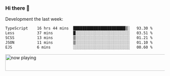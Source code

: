 ### Hi there 👋

Development the last week:
<!--START_SECTION:waka-->

```txt
TypeScript    16 hrs 44 mins  ███████████████████████▒░   93.30 %
Less          37 mins         █░░░░░░░░░░░░░░░░░░░░░░░░   03.51 %
SCSS          13 mins         ▒░░░░░░░░░░░░░░░░░░░░░░░░   01.21 %
JSON          11 mins         ▒░░░░░░░░░░░░░░░░░░░░░░░░   01.10 %
EJS           6 mins          ░░░░░░░░░░░░░░░░░░░░░░░░░   00.60 %
```

<!--END_SECTION:waka-->

<!--
**JASONPANGGO/jasonpanggo** is a ✨ _special_ ✨ repository because its `README.md` (this file) appears on your GitHub profile.

Here are some ideas to get you started:

- 🔭 I’m currently working on ...
- 🌱 I’m currently learning ...
- 👯 I’m looking to collaborate on ...
- 🤔 I’m looking for help with ...
- 💬 Ask me about ...
- 📫 How to reach me: ...
- 😄 Pronouns: ...
- ⚡ Fun fact: ...
-->

<a href="https://volt.fm/user/q8yd9e79csfr57rt" target="_blank"><img src="https://spotify-badge-egoist.vercel.app/api/now-playing" width="540" height="52" alt="now playing"></a>
